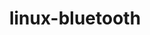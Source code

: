 ---
parent_project: linux
permalink: /engineering/projects/linux/linux-bluetooth/
project_link_name: linux-bluetooth
project_url: n/a
statsAvailable: 'true'
title: linux-bluetooth
---